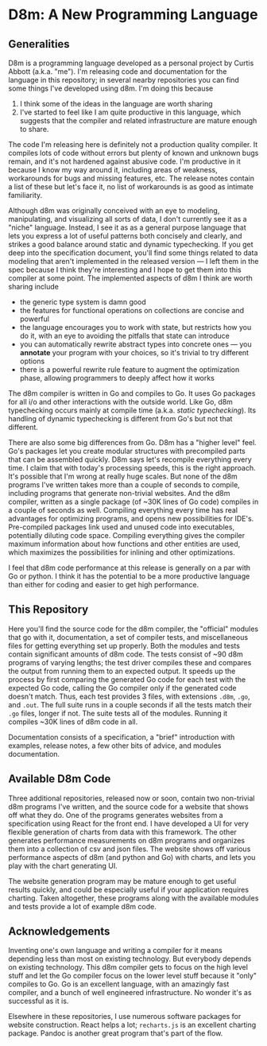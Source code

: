 # D8m: A New Programming Language

## Generalities

D8m is a programming language developed as a personal project by Curtis Abbott (a.k.a. "me"). I'm releasing code and documentation for the language in this repository; in several nearby repositories you can find some things I've developed using d8m. I'm doing this because
1. I think some of the ideas in the language are worth sharing
2. I've started to feel like I am quite productive in this language, which suggests that the compiler and related infrastructure are mature enough to share.

The code I'm releasing here is definitely not a production quality compiler. It compiles lots of code without errors but plenty of known and unknown bugs remain, and it's not hardened against abusive code. I'm productive in it because I know my way around it, including areas of weakness, workarounds for bugs and missing features, etc. The release notes contain a list of these but let's face it, no list of workarounds is as good as intimate familiarity. 

Although d8m was originally conceived with an eye to modeling, manipulating, and visualizing all sorts of data, I don't currently see it as a "niche" language. Instead, I see it as as a general purpose language that lets you express a lot of useful patterns both concisely and clearly, and strikes a good balance around static and dynamic typechecking. If you get deep into the specification document, you'll find some things related to data modeling that aren't implemented in the released version &mdash; I left them in the spec because I think they're interesting and I hope to get them into this compiler at some point. The implemented aspects of d8m I think are worth sharing include

- the generic type system is damn good
- the features for functional operations on collections are concise and powerful
- the language encourages you to work with state, but restricts how you do it, with an eye to avoiding the pitfalls that state can introduce 
-  you can automatically rewrite abstract types into concrete ones &mdash; you __annotate__ your program with your choices, so it's trivial to try different options
- there is a powerful rewrite rule feature to augment the optimization phase, allowing programmers to deeply affect how it works 

The d8m compiler is written in Go and compiles to Go. It uses Go packages for all i/o and other interactions with the outside world. Like Go, d8m typechecking occurs mainly at compile time (a.k.a. _static typechecking_). Its handling of dynamic typechecking is different from Go's but not that different. 

There are also some big differences from Go. D8m has a "higher level" feel. Go's packages let you create modular structures with precompiled parts that can be assembled quickly. D8m says let's recompile everything every time. I claim that with today's processing speeds, this is the right approach. It's possible that I'm wrong at really huge scales. But none of the d8m programs I've written takes more than a couple of seconds to compile, including programs that generate non-trivial websites. And the d8m compiler, written as a single package (of ~30K lines of Go code) compiles in a couple of seconds as well. Compiling everything every time has real advantages for optimizing programs, and opens new possibilities for IDE's. Pre-compiled packages link used and unused code into executables, potentially diluting code space. Compiling everything gives the compiler maximum information about how functions and other entities are used, which maximizes the possibilities for inlining and other optimizations. 

I feel that d8m code performance at this release is generally on a par with Go or python. I think it has the potential to be a more productive language than either for coding and easier to get high performance. 

## This Repository

Here you'll find the source code for the d8m compiler, the "official" modules that go with it, documentation, a set of compiler tests, and miscellaneous files for getting everything set up properly. Both the modules and tests contain significant amounts of d8m code. The tests consist of ~90 d8m programs of varying lengths; the test driver compiles these and compares the output from running them to an expected output. It speeds up the process by first comparing the generated Go code for each test with the expected Go code, calling the Go compiler only if the generated code doesn't match. Thus, each test provides 3 files, with extensions `.d8m`, `.go`, and `.out`. The full suite runs in a couple seconds if all the tests match their `.go` files, longer if not. The suite tests all of the modules. Running it compiles ~30K lines of d8m code in all. 

Documentation consists of a specification, a "brief" introduction with examples, release notes, a few other bits of advice, and modules documentation. 


## Available D8m Code

Three additional repositories, released now or soon, contain two non-trivial d8m programs I've written, and the source code for a website that shows off what they do. One of the programs generates websites from a specification using React for the front end. I have developed a UI for very flexible generation of charts from data with this framework. The other generates performance measurements on d8m programs and organizes them into a collection of csv and json files. The website shows off various performance aspects of d8m (and python and Go) with charts, and lets you play with the chart generating UI.

The website generation program may be mature enough to get useful results quickly, and could be especially useful if your application requires charting. Taken altogether, these programs along with the available modules and tests provide a lot of example d8m code. 

## Acknowledgements

Inventing one's own language and writing a compiler for it means depending less than most on existing technology. But everybody depends on existing technology. This d8m compiler gets to focus on the high level stuff and let the Go compiler focus on the lower level stuff because it "only" compiles to Go. Go is an excellent language, with an amazingly fast compiler, and a bunch of well engineered infrastructure. No wonder it's as successful as it is. 

Elsewhere in these repositories, I use numerous software packages for website construction. React helps a lot; `recharts.js` is an excellent charting package. Pandoc is another great program that's part of the flow.  

